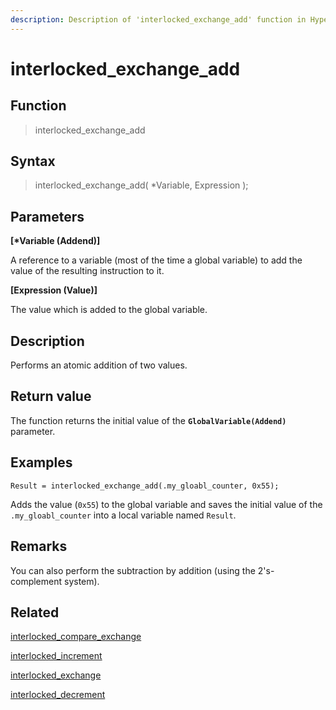 ```yaml
---
description: Description of 'interlocked_exchange_add' function in HyperDbg Scripts
---
```


# interlocked_exchange_add

## Function

> interlocked_exchange_add

## Syntax

> interlocked_exchange_add( \*Variable, Expression );

## Parameters

**\[\*Variable (Addend)]**

A reference to a variable (most of the time a global variable) to add the value of the resulting instruction to it.

**\[Expression (Value)]**

The value which is added to the global variable.

## Description

Performs an atomic addition of two values.

## Return value

The function returns the initial value of the **`GlobalVariable(Addend)`** parameter.

## Examples

`Result = interlocked_exchange_add(.my_gloabl_counter, 0x55);`

Adds the value (`0x55`) to the global variable and saves the initial value of the `.my_gloabl_counter` into a local variable named `Result`.

## **Remarks**

You can also perform the subtraction by addition (using the 2's-complement system).

## Related

[interlocked_compare_exchange](https://docs.hyperdbg.org/commands/scripting-language/functions/interlocked/interlocked_compare_exchange)

[interlocked_increment](https://docs.hyperdbg.org/commands/scripting-language/functions/interlocked/interlocked_increment)

[interlocked_exchange](https://docs.hyperdbg.org/commands/scripting-language/functions/interlocked/interlocked_exchange)

[interlocked_decrement](https://docs.hyperdbg.org/commands/scripting-language/functions/interlocked/interlocked_decrement)
